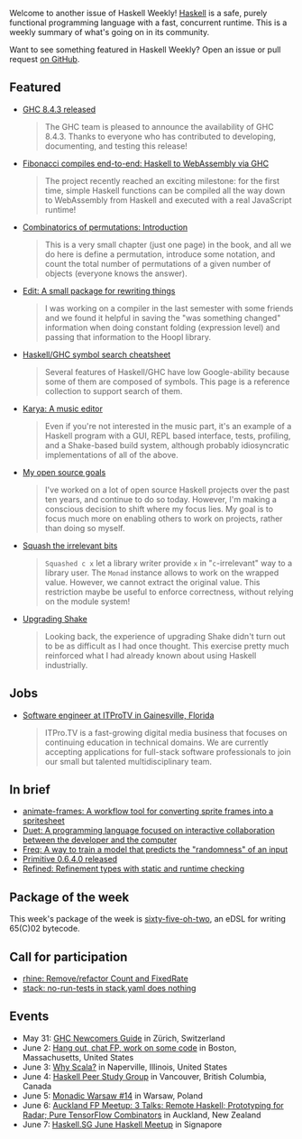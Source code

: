 <!-- 2018-05-31 -->

Welcome to another issue of Haskell Weekly!
[Haskell](https://haskell-lang.org) is a safe, purely functional programming language with a fast, concurrent runtime.
This is a weekly summary of what's going on in its community.

Want to see something featured in Haskell Weekly?
Open an issue or pull request [on GitHub](https://github.com/haskellweekly/haskellweekly.github.io).

## Featured

-   [GHC 8.4.3 released](https://ghc.haskell.org/trac/ghc/blog/ghc-8.4.3-released)

    > The GHC team is pleased to announce the availability of GHC 8.4.3. Thanks to everyone who has contributed to developing, documenting, and testing this release!

-   [Fibonacci compiles end-to-end: Haskell to WebAssembly via GHC](https://www.tweag.io/posts/2018-05-29-hello-asterius.html)

    > The project recently reached an exciting milestone: for the first time, simple Haskell functions can be compiled all the way down to WebAssembly from Haskell and executed with a real JavaScript runtime!

-   [Combinatorics of permutations: Introduction](https://vynm.github.io/Comutations/posts/2018-05-25-00Introduction.html)

    > This is a very small chapter (just one page) in the book, and all we do here is define a permutation, introduce some notation, and count the total number of permutations of a given number of objects (everyone knows the answer).

-   [Edit: A small package for rewriting things](https://np.reddit.com/r/haskell/comments/8mrqfy/ann_edit_a_small_package_for_rewriting_things/)

    > I was working on a compiler in the last semester with some friends and we found it helpful in saving the "was something changed" information when doing constant folding (expression level) and passing that information to the Hoopl library.

-   [Haskell/GHC symbol search cheatsheet](https://github.com/takenobu-hs/haskell-symbol-search-cheatsheet/blob/d5ed393674b6146b7ce17778f27ad3eab896f9a6/README.md#readme)

    > Several features of Haskell/GHC have low Google-ability because some of them are composed of symbols. This page is a reference collection to support search of them.

-   [Karya: A music editor](https://mail.haskell.org/pipermail/haskell-cafe/2018-May/129185.html)

    > Even if you're not interested in the music part, it's an example of a Haskell program with a GUI, REPL based interface, tests, profiling, and a Shake-based build system, although probably idiosyncratic implementations of all of the above.

-   [My open source goals](https://www.snoyman.com/blog/2018/05/my-open-source-goals)

    > I've worked on a lot of open source Haskell projects over the past ten years, and continue to do so today. However, I'm making a conscious decision to shift where my focus lies. My goal is to focus much more on enabling others to work on projects, rather than doing so myself.

-   [Squash the irrelevant bits](http://oleg.fi/gists/posts/2018-05-28-squash.html)

    > `Squashed c x` let a library writer provide `x` in "`c`-irrelevant" way to a library user. The `Monad` instance allows to work on the wrapped value. However, we cannot extract the original value. This restriction maybe be useful to enforce correctness, without relying on the module system!

-   [Upgrading Shake](https://tech-blog.capital-match.com/posts/5-upgrading-shake.html)

    > Looking back, the experience of upgrading Shake didn't turn out to be as difficult as I had once thought. This exercise pretty much reinforced what I had already known about using Haskell industrially.

## Jobs

-   [Software engineer at ITProTV in Gainesville, Florida](https://functionaljobs.com/jobs/9080-software-engineer-developer-at-itprotv)

    > ITPro.TV is a fast-growing digital media business that focuses on continuing education in technical domains. We are currently accepting applications for full-stack software professionals to join our small but talented multidisciplinary team.

## In brief

-   [animate-frames: A workflow tool for converting sprite frames into a spritesheet](https://github.com/jxv/animate-frames/tree/8f7b8a83236c127f21357039f5cec44397baa1ed#readme)
-   [Duet: A programming language focused on interactive collaboration between the developer and the computer](https://github.com/duet-lang/duet/tree/eac73755e5796b07eadde1d8d2425867058e8e76#readme)
-   [Freq: A way to train a model that predicts the "randomness" of an input](https://hackage.haskell.org/package/freq-0.1.0.3/docs/Freq.html)
-   [Primitive 0.6.4.0 released](https://mail.haskell.org/pipermail/haskell-cafe/2018-May/129203.html)
-   [Refined: Refinement types with static and runtime checking](https://hackage.haskell.org/package/refined-0.2.2.0/docs/Refined.html)

## Package of the week

This week's package of the week is [sixty-five-oh-two](https://hackage.haskell.org/package/sixty-five-oh-two-1.2.0.0),
an eDSL for writing 65(C)02 bytecode.

## Call for participation

-   [rhine: Remove/refactor Count and FixedRate](https://github.com/turion/rhine/issues/66)
-   [stack: no-run-tests in stack.yaml does nothing](https://github.com/commercialhaskell/stack/issues/4044)

## Events

-   May 31: [GHC Newcomers Guide](https://www.meetup.com/HaskellerZ/events/250661375/) in Z&#xfc;rich, Switzerland
-   June 2: [Hang out, chat FP, work on some code](https://www.meetup.com/Weekly-Functional-Programming-Meetup/events/251158667/) in Boston, Massachusetts, United States
-   June 3: [Why Scala?](https://www.meetup.com/SoftDev/events/249946846/) in Naperville, Illinois, United States
-   June 4: [Haskell Peer Study Group](https://www.meetup.com/Vancouver-Functional-Programmers/events/251197121/) in Vancouver, British Columbia, Canada
-   June 5: [Monadic Warsaw #14](https://www.meetup.com/Monadic-Warsaw/events/249543097/) in Warsaw, Poland
-   June 6: [Auckland FP Meetup: 3 Talks: Remote Haskell; Prototyping for Radar; Pure TensorFlow Combinators](https://www.meetup.com/Functional-Programming-Auckland/events/250854233/) in Auckland, New Zealand
-   June 7: [Haskell.SG June Haskell Meetup](https://www.meetup.com/HASKELL-SG/events/248176887/) in Signapore
